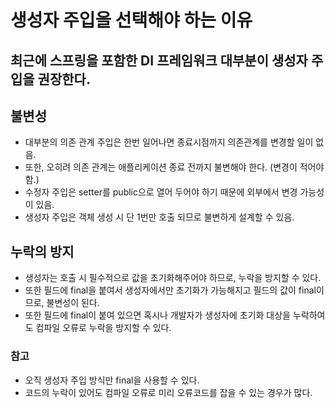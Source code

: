 # 생성자 주입을 선택해야 하는 이유 

## 최근에 스프링을 포함한 DI 프레임워크 대부분이 생성자 주입을 권장한다.

## 불변성 ##
* 대부분의 의존 관계 주입은 한번 일어나면 종료시점까지 의존관계를 변경할 일이 없음.
* 또한, 오히려 의존 관계는 애플리케이션 종료 전까지 불변해야 한다. (변경이 적어야함.)
* 수정자 주입은 setter를 public으로 열어 두어야 하기 때문에 외부에서 변경 가능성이 있음.
* 생성자 주입은 객체 생성 시 단 1번만 호출 되므로 불변하게 설계할 수 있음.


## 누락의 방지 ##
* 생성자는 호출 시 필수적으로 값을 초기화해주어야 하므로, 누락을 방지할 수 있다.
* 또한 필드에 final을 붙여서 생성자에서만 초기화가 가능해지고 필드의 값이 final이므로, 불변성이 된다.
* 또한 필드에 final이 붙여 있으면 혹시나 개발자가 생성자에 초기화 대상을 누락하여도 컴파일 오류로 누락을 방지할 수 있다.

### 참고 ###
* 오직 생성자 주입 방식만 final을 사용할 수 있다.
* 코드의 누락이 있어도 컴파일 오류로 미리 오류코드를 잡을 수 있는 경우가 많다.